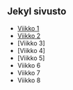## Jekyl sivusto

- [Viikko 1](vko1.html)
- [Viikko 2](vko2.md)
- [Viikko 3]
- [Viikko 4]
- [Viikko 5]
- Viikko 6
- Viikko 7
- Viikko 8
